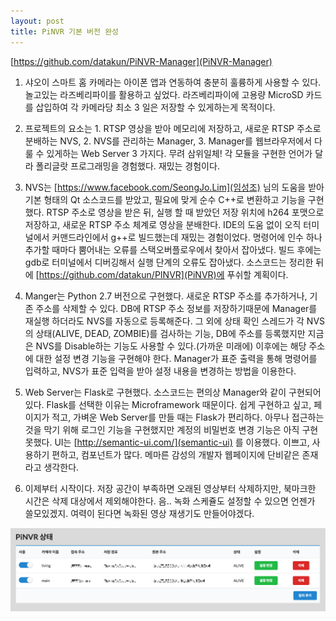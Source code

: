 ```yaml
---
layout: post
title: PiNVR 기본 버전 완성
---
```


[https://github.com/datakun/PiNVR-Manager](PiNVR-Manager)

1. 샤오이 스마트 홈 카메라는 아이폰 앱과 연동하여 충분히 훌륭하게 사용할 수 있다.
놀고있는 라즈베리파이를 활용하고 싶었다.
라즈베리파이에 고용량 MicroSD 카드를 삽입하여 각 카메라당 최소 3 일은 저장할 수 있게하는게 목적이다.


2. 프로젝트의 요소는 1. RTSP 영상을 받아 메모리에 저장하고, 새로운 RTSP 주소로 분배하는 NVS, 2. NVS를 관리하는 Manager, 3. Manager를 웹브라우저에서 다룰 수 있게하는 Web Server 3 가지다.
무려 삼위일체!
각 모듈을 구현한 언어가 달라 폴리글랏 프로그래밍을 경험했다.
재밌는 경험이다.


3. NVS는 [https://www.facebook.com/SeongJo.Lim](임성조) 님의 도움을 받아 기본 형태의 Qt 소스코드를 받았고,
필요에 맞게 순수 C++로 변환하고 기능을 구현했다.
RTSP 주소로 영상을 받은 뒤, 실행 할 때 받았던 저장 위치에 h264 포맷으로 저장하고, 새로운 RTSP 주소 체계로 영상을 분배한다.
IDE의 도움 없이 오직 터미널에서 커맨드라인에서 g++로 빌드했는데 재밌는 경험이었다.
명령어에 인수 하나 추가할 때마다 뿜어내는 오류를 스택오버플로우에서 찾아서 잡아냈다.
빌드 후에는 gdb로 터미널에서 디버깅해서 실행 단계의 오류도 잡아냈다.
소스코드는 정리한 뒤에 [https://github.com/datakun/PINVR](PiNVR)에 푸쉬할 계획이다.


4. Manger는 Python 2.7 버전으로 구현했다.
새로운 RTSP 주소를 추가하거나, 기존 주소를 삭제할 수 있다.
DB에 RTSP 주소 정보를 저장하기때문에 Manager를 재실행 하더라도 NVS를 자동으로 등록해준다.
그 외에 상태 확인 스레드가 각 NVS의 상태(ALIVE, DEAD, ZOMBIE)를 검사하는 기능,
DB에 주소를 등록했지만 지금은 NVS를 Disable하는 기능도 사용할 수 있다.(가까운 미래에)
이후에는 해당 주소에 대한 설정 변경 기능을 구현해야 한다.
Manager가 표준 출력을 통해 명령어를 입력하고,
NVS가 표준 입력을 받아 설정 내용을 변경하는 방법을 이용한다.


5. Web Server는 Flask로 구현했다.
소스코드는 편의상 Manager와 같이 구현되어있다.
Flask를 선택한 이유는 Microframework 때문이다.
쉽게 구현하고 싶고, 페이지가 적고, 가벼운 Web Server를 만들 때는 Flask가 편리하다.
아무나 접근하는 것을 막기 위해 로그인 기능을 구현했지만 계정의 비밀번호 변경 기능은 아직 구현못했다.
UI는 [http://semantic-ui.com/](semantic-ui) 를 이용했다.
이쁘고, 사용하기 편하고, 컴포넌트가 많다.
메마른 감성의 개발자 웹페이지에 단비같은 존재라고 생각한다.


3. 이제부터 시작이다.
저장 공간이 부족하면 오래된 영상부터 삭제하지만, 북마크한 시간은 삭제 대상에서 제외해야한다.
음.. 녹화 스케쥴도 설정할 수 있으면 언젠가 쓸모있겠지.
여력이 된다면 녹화된 영상 재생기도 만들어야겠다.


![alt 2016-08-06 01](../images/20160806-01.png)
